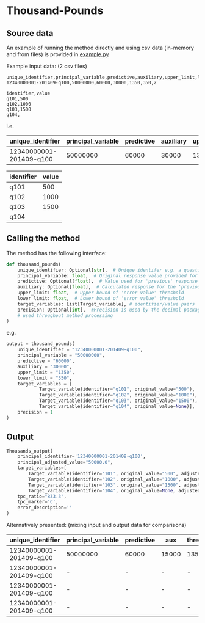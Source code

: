 # Thousand-Pounds

## Source data

An example of running the method directly and using csv data (in-memory and from files) is provided in [example.py](example.py)

Example input data: (2 csv files)

```
unique_identifier,principal_variable,predictive,auxiliary,upper_limit,lower_limit,precision
12340000001-201409-q100,50000000,60000,30000,1350,350,2

identifier,value
q101,500
q102,1000
q103,1500
q104,
```

i.e.

|unique_identifier|principal_variable|predictive|auxiliary|upper_limit|lower_limit|precision
|---|---|---|---|---|---|---|
12340000001-201409-q100|50000000|60000|30000|1350|350|2


|identifier| value 
|---|----|
q101| 500 
q102| 1000 
q103| 1500 
q104|

## Calling the method

The method has the following interface:

```python
def thousand_pounds(
    unique_identifier: Optional[str],  # Unique identifer e.g. a question code/ruref/period/id/combination of all of thse
    principal_variable: float,  # Original response value provided for the 'current' period
    predictive: Optional[float],  # Value used for 'previous' response (Returned/Imputed/Constructed)
    auxiliary: Optional[float],  # Calculated response for the 'previous' period
    upper_limit: float,  # Upper bound of 'error value' threshold
    lower_limit: float,  # Lower bound of 'error value' threshold
    target_variables: List[Target_variable], # identifier/value pairs
    precision: Optional[int],  #Precision is used by the decimal package to ensure a specified accuracy
    # used throughout method processing
)
```

e.g.

```python
output = thousand_pounds(
    unique_identifier = "12340000001-201409-q100",
    principal_variable = "50000000",
    predictive = "60000",
    auxiliary = "30000",
    upper_limit = "1350",
    lower_limit = "350",
    target_variables = [
            Target_variable(identifier="q101", original_value="500"),
            Target_variable(identifier="q102", original_value="1000"),
            Target_variable(identifier="q103", original_value="1500"),
            Target_variable(identifier="q104", original_value=None)],
    precision = 1
)
```

## Output

```python
Thousands_output(
    principal_identifier='12340000001-201409-q100',
    principal_adjusted_value="50000.0",
    target_variables=[
        Target_variable(identifier='101', original_value="500", adjusted_value="0.5"),
        Target_variable(identifier='102', original_value="1000", adjusted_value="1.0"),
        Target_variable(identifier='103', original_value="1500", adjusted_value="1.5"),
        Target_variable(identifier='104', original_value=None, adjusted_value=None)],
    tpc_ratio="833.3",
    tpc_marker='C',
    error_description=''
)
```

Alternatively presented: (mixing input and output data for comparisons)

| unique_identifier       |principal_variable|predictive|aux|threshold_upper|threshold_lower|TPC_marker|ratio|principal_adjusted_value|target_variable|target_original_value|target_adjusted_value
|-------------------------|---|---|---|---|---|---|---|---|---|---|---|
 12340000001-201409-q100 |50000000|60000|15000|1350|350|C|1000.0|50000.0|q101|500|0.5
 12340000001-201409-q100 |-|-|-|-|-|-|-|-|q102|1000|1
 12340000001-201409-q100 |-|-|-|-|-|-|-|-|q103|1500|1.5
 12340000001-201409-q100 |-|-|-|-|-|-|-|-|q104||
